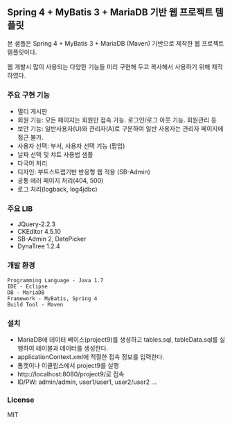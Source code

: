 ## Spring 4 + MyBatis 3 + MariaDB 기반 웹 프로젝트 템플릿 ##
본 샘플은  Spring 4 + MyBatis 3 + MariaDB (Maven) 기반으로  제작한 웹 프로젝트 템플릿이다.

웹 개발시 많이 사용되는 다양한 기능들 미리 구현해 두고 복사해서 사용하기 위해 제작하였다.

### 주요 구현 기능 ###
- 멀티 게시판 
- 회원 기능: 모든 페이지는 회원만 접속 가능. 로그인/로그 아웃 기능. 회원관리 등
- 보안 기능: 일반사용자(U)와 관리자(A)로 구분하여 일반 사용자는 관리자 페이지에 접근 불가.
- 사용자 선택: 부서, 사용자 선택 기능 (팝업)
- 날짜 선택 및 챠트 사용법 샘플
- 다국어 처리
- 디자인: 부트스트랩기반 반응형 웹 적용 (SB-Admin)
- 공통 에러 페이지 처리(404, 500)
- 로그 처리(logback, log4jdbc)

### 주요 LIB  ###
- JQuery-2.2.3
- CKEditor 4.5.10 
- SB-Admin 2, DatePicker
- DynaTree 1.2.4


### 개발 환경 ###
    Programming Language - Java 1.7
    IDE - Eclipse
    DB - MariaDB 
    Framework - MyBatis, Spring 4
    Build Tool - Maven

### 설치 ###
- MariaDB에 데이터 베이스(project9)를 생성하고 tables.sql, tableData.sql를 실행하여 테이블과 데이터를 생성한다.
- applicationContext.xml에 적절한 접속 정보를 입력한다.
- 톰캣이나 이클립스에서 project9를 실행
- http://localhost:8080/project9/로 접속
- ID/PW: admin/admin, user1/user1, user2/user2 ...

### License ###
MIT
  
  